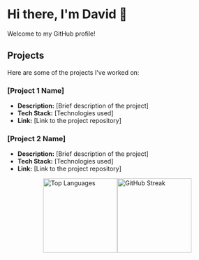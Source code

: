 # Hi there, I'm David 👋

Welcome to my GitHub profile! 

## Projects

Here are some of the projects I've worked on:

### [Project 1 Name]
- **Description:** [Brief description of the project]
- **Tech Stack:** [Technologies used]
- **Link:** [Link to the project repository]

### [Project 2 Name]
- **Description:** [Brief description of the project]
- **Tech Stack:** [Technologies used]
- **Link:** [Link to the project repository]


<div style="display: flex; flex-wrap: wrap; align-items: flex-start; justify-content: center;">
  <img src="https://github-readme-stats.vercel.app/api/top-langs/?username=Gianou&layout=compact&theme=radical" alt="Top Languages" style="height: 170px;"/>
  <img src="https://github-readme-streak-stats.herokuapp.com/?user=Gianou&theme=radical" alt="GitHub Streak" style="height: 170px;"/>
</div>
